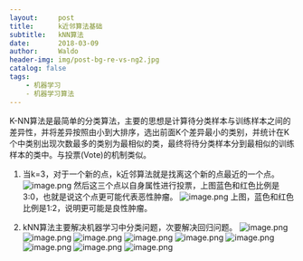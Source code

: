 ```yaml
---
layout:     post
title:      k近邻算法基础
subtitle:   kNN算法
date:       2018-03-09
author:     Waldo
header-img: img/post-bg-re-vs-ng2.jpg
catalog: false
tags:
    - 机器学习
    - 机器学习算法
---
```


K-NN算法是最简单的分类算法，主要的思想是计算待分类样本与训练样本之间的差异性，并将差异按照由小到大排序，选出前面K个差异最小的类别，并统计在K个中类别出现次数最多的类别为最相似的类，最终将待分类样本分到最相似的训练样本的类中。与投票(Vote)的机制类似。

1. 当k=3，对于一个新的点，k近邻算法就是找离这个新的点最近的一个点。﻿﻿
![image.png](https://upload-images.jianshu.io/upload_images/7216746-b3380adca8d1080b.png?imageMogr2/auto-orient/strip%7CimageView2/2/w/1240)
然后这三个点以自身属性进行投票，上图蓝色和红色比例是3:0，也就是说这个点更可能代表恶性肿瘤。﻿﻿﻿
![image.png](https://upload-images.jianshu.io/upload_images/7216746-4b428ecac389502b.png?imageMogr2/auto-orient/strip%7CimageView2/2/w/1240)
上图，蓝色和红色比例是1:2，说明更可能是良性肿瘤。﻿

2. kNN算法主要解决机器学习中分类问题，次要解决回归问题。﻿
![image.png](https://upload-images.jianshu.io/upload_images/7216746-e214d639b2924649.png?imageMogr2/auto-orient/strip%7CimageView2/2/w/1240)
![image.png](https://upload-images.jianshu.io/upload_images/7216746-61aab2f33062ceb0.png?imageMogr2/auto-orient/strip%7CimageView2/2/w/1240)
![image.png](https://upload-images.jianshu.io/upload_images/7216746-3b938dc21923e315.png?imageMogr2/auto-orient/strip%7CimageView2/2/w/1240)
![image.png](https://upload-images.jianshu.io/upload_images/7216746-ad23e30dd633cbd6.png?imageMogr2/auto-orient/strip%7CimageView2/2/w/1240)
![image.png](https://upload-images.jianshu.io/upload_images/7216746-6da292cdbbda1407.png?imageMogr2/auto-orient/strip%7CimageView2/2/w/1240)
![image.png](https://upload-images.jianshu.io/upload_images/7216746-9000ca0e82bd573f.png?imageMogr2/auto-orient/strip%7CimageView2/2/w/1240)
![image.png](https://upload-images.jianshu.io/upload_images/7216746-54cf2cdcc81483ca.png?imageMogr2/auto-orient/strip%7CimageView2/2/w/1240)
![image.png](https://upload-images.jianshu.io/upload_images/7216746-6890c183e23b9efa.png?imageMogr2/auto-orient/strip%7CimageView2/2/w/1240)
![image.png](https://upload-images.jianshu.io/upload_images/7216746-bcd9b021e69d336a.png?imageMogr2/auto-orient/strip%7CimageView2/2/w/1240)





